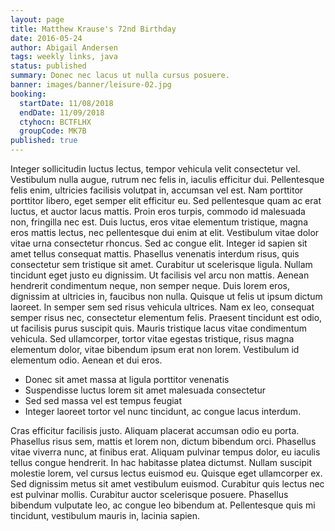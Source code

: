 ```yaml
---
layout: page
title: Matthew Krause's 72nd Birthday
date: 2016-05-24
author: Abigail Andersen
tags: weekly links, java
status: published
summary: Donec nec lacus ut nulla cursus posuere.
banner: images/banner/leisure-02.jpg
booking:
  startDate: 11/08/2018
  endDate: 11/09/2018
  ctyhocn: BCTFLHX
  groupCode: MK7B
published: true
---
```

Integer sollicitudin luctus lectus, tempor vehicula velit consectetur vel. Vestibulum nulla augue, rutrum nec felis in, iaculis efficitur dui. Pellentesque felis enim, ultricies facilisis volutpat in, accumsan vel est. Nam porttitor porttitor libero, eget semper elit efficitur eu. Sed pellentesque quam ac erat luctus, et auctor lacus mattis. Proin eros turpis, commodo id malesuada non, fringilla nec est. Duis luctus, eros vitae elementum tristique, magna eros mattis lectus, nec pellentesque dui enim at elit. Vestibulum vitae dolor vitae urna consectetur rhoncus. Sed ac congue elit.
Integer id sapien sit amet tellus consequat mattis. Phasellus venenatis interdum risus, quis consectetur sem tristique sit amet. Curabitur ut scelerisque ligula. Nullam tincidunt eget justo eu dignissim. Ut facilisis vel arcu non mattis. Aenean hendrerit condimentum neque, non semper neque. Duis lorem eros, dignissim at ultricies in, faucibus non nulla. Quisque ut felis ut ipsum dictum laoreet. In semper sem sed risus vehicula ultrices. Nam ex leo, consequat semper risus nec, consectetur elementum felis. Praesent tincidunt est odio, ut facilisis purus suscipit quis. Mauris tristique lacus vitae condimentum vehicula. Sed ullamcorper, tortor vitae egestas tristique, risus magna elementum dolor, vitae bibendum ipsum erat non lorem. Vestibulum id elementum odio. Aenean et dui eros.

* Donec sit amet massa at ligula porttitor venenatis
* Suspendisse luctus lorem sit amet malesuada consectetur
* Sed sed massa vel est tempus feugiat
* Integer laoreet tortor vel nunc tincidunt, ac congue lacus interdum.

Cras efficitur facilisis justo. Aliquam placerat accumsan odio eu porta. Phasellus risus sem, mattis et lorem non, dictum bibendum orci. Phasellus vitae viverra nunc, at finibus erat. Aliquam pulvinar tempus dolor, eu iaculis tellus congue hendrerit. In hac habitasse platea dictumst. Nullam suscipit molestie lorem, vel cursus lectus euismod eu. Quisque eget ullamcorper ex. Sed dignissim metus sit amet vestibulum euismod. Curabitur quis lectus nec est pulvinar mollis. Curabitur auctor scelerisque posuere. Phasellus bibendum vulputate leo, ac congue leo bibendum at. Pellentesque quis mi tincidunt, vestibulum mauris in, lacinia sapien.
